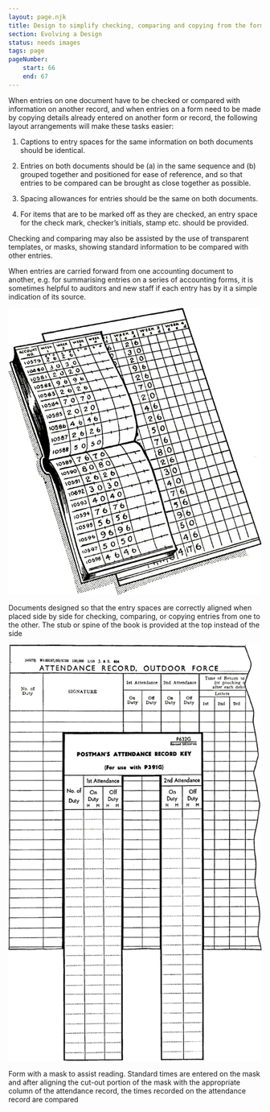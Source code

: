 ```yaml
---
layout: page.njk
title: Design to simplify checking, comparing and copying from the form
section: Evolving a Design
status: needs images
tags: page
pageNumber:
    start: 66
    end: 67
---
```


When entries on one document have to be checked or compared with information on another record, and when entries on a form need to be made by copying details already entered on another form or record, the following layout arrangements will make these tasks easier:

1. Captions to entry spaces for the same information on both documents should be identical.

2. Entries on both documents should be (a) in the same sequence and (b) grouped together and positioned for ease of reference, and so that entries to be compared can be brought as close together as possible.

3. Spacing allowances for entries should be the same on both documents.

4. For items that are to be marked off as they are checked, an entry space for the check mark, checker’s initials, stamp etc. should be provided.

Checking and comparing may also be assisted by the use of transparent templates, or masks, showing standard information to be compared with other entries.

When entries are carried forward from one accounting document to another, e.g. for summarising entries on a series of accounting forms, it is sometimes helpful to auditors and new staff if each entry has by it a simple indication of its source.

![](1.jpg)

Documents designed so that the entry spaces are correctly aligned when placed side by side for checking, comparing, or copying entries from one to the other. The stub or spine of the book is provided at the top instead of the side

![](2.jpg)

Form with a mask to assist reading. Standard times are entered on the mask and after aligning the cut-out portion of the mask with the appropriate column of the attendance record, the times recorded on the attendance record are compared

